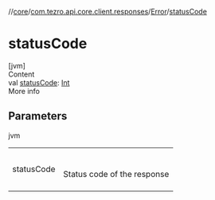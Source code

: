 //[core](../../../index.md)/[com.tezro.api.core.client.responses](../index.md)/[Error](index.md)/[statusCode](status-code.md)



# statusCode  
[jvm]  
Content  
val [statusCode](status-code.md): [Int](https://kotlinlang.org/api/latest/jvm/stdlib/kotlin/-int/index.html)  
More info  


## Parameters  
  
jvm  
  
| | |
|---|---|
| <a name="com.tezro.api.core.client.responses/Error/statusCode/#/PointingToDeclaration/"></a>statusCode| <a name="com.tezro.api.core.client.responses/Error/statusCode/#/PointingToDeclaration/"></a><br><br>Status code of the response<br><br>|
  
  



